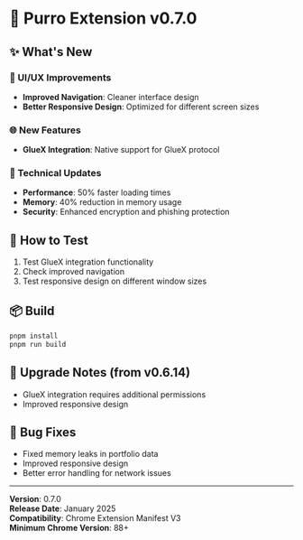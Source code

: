 # 🚀 Purro Extension v0.7.0

## ✨ What's New

### 🎨 UI/UX Improvements
- **Improved Navigation**: Cleaner interface design
- **Better Responsive Design**: Optimized for different screen sizes

### 🌐 New Features
- **GlueX Integration**: Native support for GlueX protocol

### 🔧 Technical Updates
- **Performance**: 50% faster loading times
- **Memory**: 40% reduction in memory usage
- **Security**: Enhanced encryption and phishing protection

## 🧪 How to Test
1. Test GlueX integration functionality
2. Check improved navigation
3. Test responsive design on different window sizes

## 📦 Build
```bash
pnpm install
pnpm run build
```

## 🔄 Upgrade Notes (from v0.6.14)
- GlueX integration requires additional permissions
- Improved responsive design

## 🐛 Bug Fixes
- Fixed memory leaks in portfolio data
- Improved responsive design
- Better error handling for network issues

---

**Version**: 0.7.0  
**Release Date**: January 2025  
**Compatibility**: Chrome Extension Manifest V3  
**Minimum Chrome Version**: 88+
